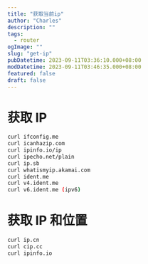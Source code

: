 ```yaml
---
title: "获取当前ip"
author: "Charles"
description: ""
tags:
  - router
ogImage: ""
slug: "get-ip"
pubDatetime: 2023-09-11T03:36:10.000+08:00
modDatetime: 2023-09-11T03:46:35.000+08:00
featured: false
draft: false
---
```


# 获取 IP

```bash
curl ifconfig.me
curl icanhazip.com
curl ipinfo.io/ip
curl ipecho.net/plain
curl ip.sb
curl whatismyip.akamai.com
curl ident.me
curl v4.ident.me
curl v6.ident.me (ipv6)
```

# 获取 IP 和位置

```bash
curl ip.cn
curl cip.cc
curl ipinfo.io
```

